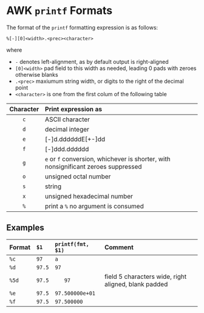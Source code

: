 # AWK `printf` Formats

The format of the `printf` formatting expression is as follows:

  `%[-][0]<width>.<prec><character>`

where

* `-` denotes left-alignment, as by default
 output is right-aligned
* `[0]<width>` pad field to this width as needed, leading 0 pads with zeroes otherwise blanks
* `.<prec>` maxiumum string width, or digits to the right of the decimal point
* `<character>` is one from the first colum of the following table

| Character | Print expression as |
|:-:|:-|
| `c` | ASCII character |
| `d` | decimal integer |
| `e` | [-]d.ddddddE[+-]dd |
| `f` | [-]ddd.dddddd |
| `g` | `e` or `f` conversion,  whichever is shorter, with nonsignificant zeroes suppressed |
| `o` | unsigned octal number |
| `s` | string |
| `x` | unsigned hexadecimal number |
| `%` | print a `%` no argument is consumed |

## Examples

| Format | `$1` | `printf(fmt, $1)` | Comment |
|:-------|:-----|:------------------|:--------|
| `%c` | `97` | `a` ||
| `%d` | `97.5` | `97` ||
| `%5d` | `97.5` | `   97` | field 5 characters wide, right aligned, blank padded |
| `%e` | `97.5` | `97.500000e+01` |
| `%f` | `97.5` | `97.500000` |
